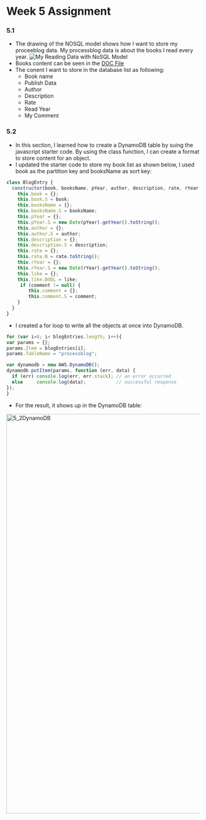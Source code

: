 # Week 5 Assignment
### 5.1
* The drawing of the NOSQL model shows how I want to store my proceeblog data. My processblog data is about the books I read every year.
![My Reading Data with NoSQL Model](https://user-images.githubusercontent.com/6037803/136669281-56480b32-d33f-45b3-a70a-3508ca02fec4.png)
* Books content can be seen in the [DOC File](https://github.com/zorawan/DataStructures/blob/master/week5/2_Data%20Structure%205.1%20-%20My%20Annual%20Reading%20List%20Database.docx)
* The conent I want to store in the database list as following:
  * Book name
  * Publish Data
  * Author
  * Description
  * Rate
  * Read Year
  * My Comment
  
### 5.2
* In this section, I learned how to create a DynamoDB table by suing the javascript starter code. By using the class function, I can create a format to store content for an object.
* I updated the starter code to store my book list as shown below, I used book as the partition key and booksName as sort key:
```javascript
class BlogEntry {
  constructor(book, booksName, pYear, author, description, rate, rYear, like, comment) {
    this.book = {};
    this.book.S = book;
    this.booksName = {};
    this.booksName.S = booksName;
    this.pYear = {}; 
    this.pYear.S = new Date(pYear).getYear().toString();
    this.author = {};
    this.author.S = author;
    this.description = {};
    this.description.S = description;
    this.rate = {};
    this.rate.N = rate.toString();
    this.rYear = {}; 
    this.rYear.S = new Date(rYear).getYear().toString();
    this.like = {};
    this.like.BOOL = like; 
     if (comment != null) {
        this.comment = {};
        this.comment.S = comment; 
    }
  }
}
```
* I created a for loop to write all the objects at once into DynamoDB.
```javascript
for (var i=0; i< blogEntries.length; i++){
var params = {};
params.Item = blogEntries[i]; 
params.TableName = "processblog";

var dynamodb = new AWS.DynamoDB();
dynamodb.putItem(params, function (err, data) {
  if (err) console.log(err, err.stack); // an error occurred
  else     console.log(data);           // successful response
});
}
```
* For the result, it shows up in the DynamoDB table:
<img width="1041" alt="5_2DynamoDB" src="https://user-images.githubusercontent.com/6037803/137336776-57b1a4c6-3114-4816-993e-fae359164c8f.png">
